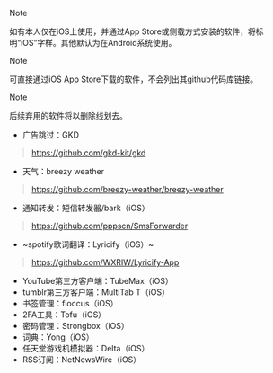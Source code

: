 > [!NOTE]
> 如有本人仅在iOS上使用，并通过App Store或侧载方式安装的软件，将标明“iOS”字样。其他默认为在Android系统使用。

> [!NOTE]
> 可直接通过iOS App Store下载的软件，不会列出其github代码库链接。

> [!NOTE]
> 后续弃用的软件将以删除线划去。

- 广告跳过：GKD

> https://github.com/gkd-kit/gkd

- 天气：breezy weather

> https://github.com/breezy-weather/breezy-weather

- 通知转发：短信转发器/bark（iOS）

> https://github.com/pppscn/SmsForwarder

- ~spotify歌词翻译：Lyricify（iOS）~

> https://github.com/WXRIW/Lyricify-App

- YouTube第三方客户端：TubeMax（iOS）
- tumblr第三方客户端：MultiTab T（iOS）
- 书签管理：floccus（iOS）
- 2FA工具：Tofu（iOS）
- 密码管理：Strongbox（iOS）
- 词典：Yong（iOS）
- 任天堂游戏机模拟器：Delta（iOS）
- RSS订阅：NetNewsWire（iOS）